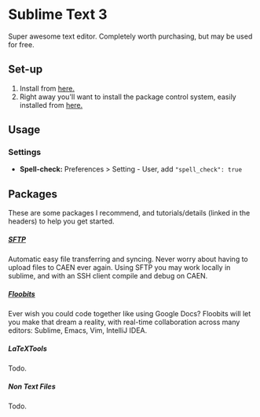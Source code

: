# Sublime Text 3
Super awesome text editor. Completely worth purchasing, but may be used for free.

## Set-up

1. Install from [here.](https://www.sublimetext.com/3)
2. Right away you'll want to install the package control system, easily installed from [here.](https://packagecontrol.io/installation)

## Usage

### Settings
- **Spell-check:** Preferences > Setting - User, add `"spell_check": true`

## Packages

These are some packages I recommend, and tutorials/details (linked in the headers) to help you get started.

##### [SFTP](https://github.com/MaxOSmith/eg/sublime/sftp.md)

Automatic easy file transferring and syncing. Never worry about having to upload files to CAEN ever again. Using SFTP you may work locally in sublime, and with an SSH client compile and debug on CAEN.

##### [Floobits](https://github.com/MaxOSmith/eg/sublime/floobits.md)

Ever wish you could code together like using Google Docs? Floobits will let you make that dream a reality, with real-time collaboration across many editors: Sublime, Emacs, Vim, IntelliJ IDEA.

##### LaTeXTools

Todo.

##### Non Text Files

Todo.

